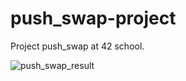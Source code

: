 # push_swap-project
Project push_swap at 42 school.

![push_swap_result](https://user-images.githubusercontent.com/121001795/211328908-1c067f0f-470a-40be-bc0b-c289a8e44e4b.png)
